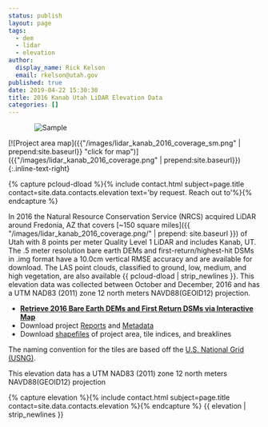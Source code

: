 ```yaml
---
status: publish
layout: page
tags:
  - dem
  - lidar
  - elevation
author:
  display_name: Rick Kelson
  email: rkelson@utah.gov
published: true
date: 2019-04-22 15:30:30
title: 2016 Kanab Utah LiDAR Elevation Data
categories: []
---
```


<style type="text/css">
#logo {
  max-width: 400px;
  margin: 0 auto;
}
</style>
<div id="logo">
  <img src="{{ "/images/lidar_kanab_2016.png" | prepend: site.baseurl }}" alt="Sample" />
</div>

[![Project area map]({{"/images/lidar_kanab_2016_coverage_sm.png" | prepend:site.baseurl}} "click for map")]({{"/images/lidar_kanab_2016_coverage.png" | prepend:site.baseurl}}){:.inline-text-right}

{% capture pcloud-dload %}{% include contact.html subject=page.title contact=site.data.contacts.elevation text='by request. Reach out to'%}{% endcapture %}

In 2016 the Natural Resource Conservation Service (NRCS) acquired LiDAR around Fredonia, AZ that covers [~150 square miles]({{ "/images/lidar_kanab_2016_coverage.png/" | prepend: site.baseurl }}) of Utah with 8 points per meter Quality Level 1 LiDAR and includes Kanab, UT. The .5 meter resolution bare earth DEMs and first-return/highest-hit DSMs in .img format have a 10.0cm vertical RMSE accuracy and are available for download. The LAS point clouds, classified to ground, low, medium, and high vegetation, are also available {{ pcloud-dload | strip_newlines }}. This elevation data was collected between October and December, 2016 and has a UTM NAD83 (2011) zone 12 north meters NAVD88(GEOID12) projection.

<ul class="dotless">
  <li>
    <strong>
      <i class="fa fa-download"></i> <a href="https://raster.utah.gov/?cat=.5%20Meter%20%7B2016%20Kanab%20LiDAR%7D" target="_blank">Retrieve 2016 Bare Earth DEMs and First Return DSMs via Interactive Map</a>
    </strong>
  </li>
  <li>
    <i class="fa fa-download"></i> Download project <a href="https://storage.googleapis.com/state-of-utah-sgid-downloads/lidar/kanab-2016/DEMs/Kanab_2016_Reports.zip" target="_blank">Reports</a> and
      <a href="https://storage.googleapis.com/state-of-utah-sgid-downloads/lidar/kanab-2016/DEMs/Kanab_2016_Metadata.zip" target="_blank">Metadata</a>
  </li>
  <li>
    <i class="fa fa-download"></i> Download <a href="https://storage.googleapis.com/state-of-utah-sgid-downloads/lidar/kanab-2016/DEMs/Kanab_2016_shps.zip" target="_blank">shapefiles</a> of project area, tile indices, and breaklines
  </li>
</ul>

The naming convention for the tiles are based off the [U.S. National Grid (USNG)](https://www.fgdc.gov/usng/how-to-read-usng/index_html).

This elevation data has a UTM NAD83 (2011) zone 12 north meters NAVD88(GEOID12) projection

{% capture elevation %}{% include contact.html subject=page.title contact=site.data.contacts.elevation %}{% endcapture %} {{ elevation | strip_newlines }}
